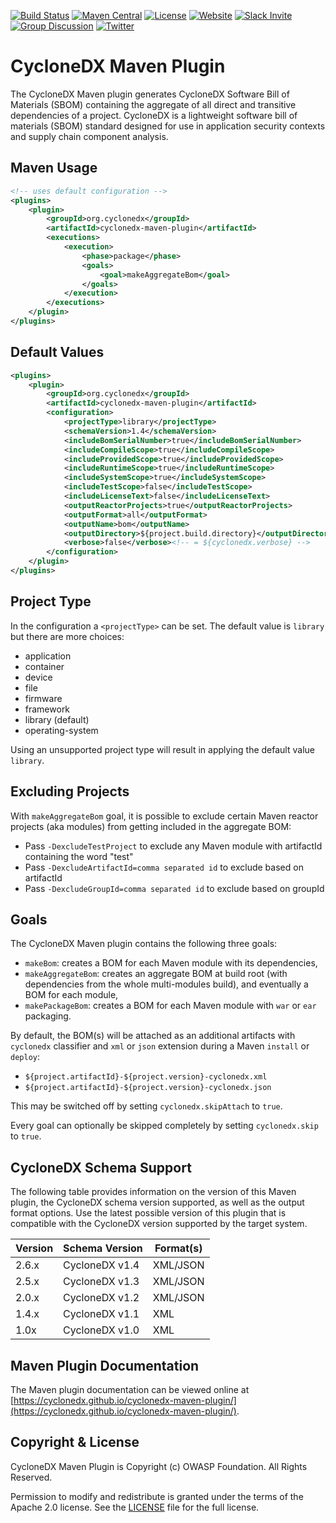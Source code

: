 [![Build Status](https://github.com/CycloneDX/cyclonedx-maven-plugin/workflows/Maven%20CI/badge.svg)](https://github.com/CycloneDX/cyclonedx-maven-plugin/actions?workflow=Maven+CI)
[![Maven Central](https://maven-badges.herokuapp.com/maven-central/org.cyclonedx/cyclonedx-maven-plugin/badge.svg)](https://maven-badges.herokuapp.com/maven-central/org.cyclonedx/cyclonedx-maven-plugin)
[![License](https://img.shields.io/badge/license-Apache%202.0-brightgreen.svg)][License]
[![Website](https://img.shields.io/badge/https://-cyclonedx.org-blue.svg)](https://cyclonedx.org/)
[![Slack Invite](https://img.shields.io/badge/Slack-Join-blue?logo=slack&labelColor=393939)](https://cyclonedx.org/slack/invite)
[![Group Discussion](https://img.shields.io/badge/discussion-groups.io-blue.svg)](https://groups.io/g/CycloneDX)
[![Twitter](https://img.shields.io/twitter/url/http/shields.io.svg?style=social&label=Follow)](https://twitter.com/CycloneDX_Spec)


CycloneDX Maven Plugin
=========

The CycloneDX Maven plugin generates CycloneDX Software Bill of Materials (SBOM) containing the aggregate of all direct 
and transitive dependencies of a project. CycloneDX is a lightweight software bill of materials 
(SBOM) standard designed for use in application security contexts and supply chain component analysis.

Maven Usage
-------------------

```xml
<!-- uses default configuration -->
<plugins>
    <plugin>
        <groupId>org.cyclonedx</groupId>
        <artifactId>cyclonedx-maven-plugin</artifactId>
        <executions>
            <execution>
                <phase>package</phase>
                <goals>
                    <goal>makeAggregateBom</goal>
                </goals>
            </execution>
        </executions>
    </plugin>
</plugins>
```


Default Values
-------------------
```xml
<plugins>
    <plugin>
        <groupId>org.cyclonedx</groupId>
        <artifactId>cyclonedx-maven-plugin</artifactId>
        <configuration>
            <projectType>library</projectType>
            <schemaVersion>1.4</schemaVersion>
            <includeBomSerialNumber>true</includeBomSerialNumber>
            <includeCompileScope>true</includeCompileScope>
            <includeProvidedScope>true</includeProvidedScope>
            <includeRuntimeScope>true</includeRuntimeScope>
            <includeSystemScope>true</includeSystemScope>
            <includeTestScope>false</includeTestScope>
            <includeLicenseText>false</includeLicenseText>
            <outputReactorProjects>true</outputReactorProjects>
            <outputFormat>all</outputFormat>
            <outputName>bom</outputName>
            <outputDirectory>${project.build.directory}</outputDirectory><!-- usually target, if not redefined in pom.xml -->
            <verbose>false</verbose><!-- = ${cyclonedx.verbose} -->
        </configuration>
    </plugin>
</plugins>
```

Project Type
------------
In the configuration a `<projectType>` can be set. The default value is `library` but there are more choices:

* application
* container
* device
* file
* firmware
* framework
* library (default)
* operating-system

Using an unsupported project type will result in applying the default value `library`.

Excluding Projects
-------------------
With `makeAggregateBom` goal, it is possible to exclude certain Maven reactor projects (aka modules) from getting included in the aggregate BOM:

* Pass `-DexcludeTestProject` to exclude any Maven module with artifactId containing the word "test"
* Pass `-DexcludeArtifactId=comma separated id` to exclude based on artifactId
* Pass `-DexcludeGroupId=comma separated id` to exclude based on groupId

Goals
-------------------
The CycloneDX Maven plugin contains the following three goals:
* `makeBom`: creates a BOM for each Maven module with its dependencies,
* `makeAggregateBom`: creates an aggregate BOM at build root (with dependencies from the whole multi-modules build), and eventually a BOM for each module,
* `makePackageBom`: creates a BOM for each Maven module with `war` or `ear` packaging.

By default, the BOM(s) will be attached as an additional artifacts with `cyclonedx` classifier and `xml` or `json` extension during a Maven `install` or `deploy`:

* `${project.artifactId}-${project.version}-cyclonedx.xml`
* `${project.artifactId}-${project.version}-cyclonedx.json`

This may be switched off by setting `cyclonedx.skipAttach` to `true`.

Every goal can optionally be skipped completely by setting `cyclonedx.skip` to `true`.

## CycloneDX Schema Support

The following table provides information on the version of this Maven plugin, the CycloneDX schema version supported, 
as well as the output format options. Use the latest possible version of this plugin that is compatible with 
the CycloneDX version supported by the target system.

| Version | Schema Version | Format(s) |
| ------- | -------------- | --------- |
| 2.6.x | CycloneDX v1.4 | XML/JSON |
| 2.5.x | CycloneDX v1.3 | XML/JSON |
| 2.0.x | CycloneDX v1.2 | XML/JSON |
| 1.4.x | CycloneDX v1.1 | XML |
| 1.0x | CycloneDX v1.0 | XML |

## Maven Plugin Documentation

The Maven plugin documentation can be viewed online at [https://cyclonedx.github.io/cyclonedx-maven-plugin/](https://cyclonedx.github.io/cyclonedx-maven-plugin/).

Copyright & License
-------------------

CycloneDX Maven Plugin is Copyright (c) OWASP Foundation. All Rights Reserved.

Permission to modify and redistribute is granted under the terms of the Apache 2.0 license. See the [LICENSE] file for the full license.

[License]: https://github.com/CycloneDX/cyclonedx-maven-plugin/blob/master/LICENSE
